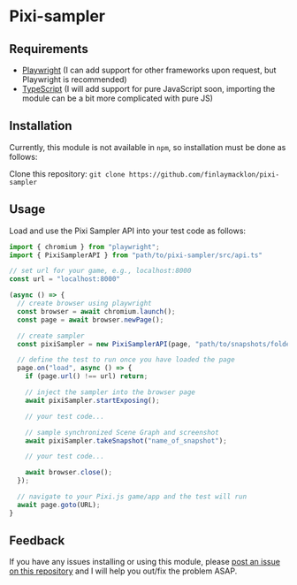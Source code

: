 # Pixi-sampler

## Requirements

- [Playwright](https://playwright.dev/) (I can add support for other frameworks upon request, but Playwright is recommended)
- [TypeScript](https://www.typescriptlang.org/) (I will add support for pure JavaScript soon, importing the module can be a bit more complicated with pure JS)

## Installation
Currently, this module is not available in `npm`, so installation must be done as follows:

Clone this repository: `git clone https://github.com/finlaymacklon/pixi-sampler`

## Usage

Load and use the Pixi Sampler API into your test code as follows:

```js
import { chromium } from "playwright";
import { PixiSamplerAPI } from "path/to/pixi-sampler/src/api.ts"

// set url for your game, e.g., localhost:8000
const url = "localhost:8000" 

(async () => {
  // create browser using playwright
  const browser = await chromium.launch();
  const page = await browser.newPage();

  // create sampler 
  const pixiSampler = new PixiSamplerAPI(page, "path/to/snapshots/folder");

  // define the test to run once you have loaded the page
  page.on("load", async () => {
    if (page.url() !== url) return;

    // inject the sampler into the browser page
    await pixiSampler.startExposing();

    // your test code...

    // sample synchronized Scene Graph and screenshot
    await pixiSampler.takeSnapshot("name_of_snapshot");

    // your test code...

    await browser.close();
  });

  // navigate to your Pixi.js game/app and the test will run
  await page.goto(URL);
}
```

## Feedback

If you have any issues installing or using this module, please [post an issue on this repository](https://github.com/finlaymacklon/pixi-sampler/issues/new) and I will help you out/fix the problem ASAP.
